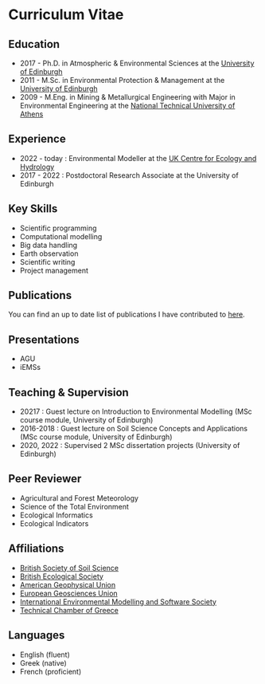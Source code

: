 # Curriculum Vitae

## Education

* 2017 - Ph.D. in Atmospheric & Environmental Sciences at the [University of Edinburgh](https://geosciences.ed.ac.uk)
* 2011 - M.Sc. in Environmental Protection & Management at the [University of Edinburgh](https://geosciences.ed.ac.uk)
* 2009 - M.Eng. in Mining & Metallurgical Engineering with Major in Environmental Engineering at the [National Technical University of Athens](http://eng.metal.ntua.gr)

## Experience

* 2022 - today : Environmental Modeller at the [UK Centre for Ecology and Hydrology](https://www.ceh.ac.uk)
* 2017 - 2022 : Postdoctoral Research Associate at the University of Edinburgh

## Key Skills

* Scientific programming
* Computational modelling
* Big data handling
* Earth observation 
* Scientific writing
* Project management

## Publications

You can find an up to date list of publications I have contributed to [here](https://scholar.google.com/citations?user=7BUpIaMAAAAJ&hl=en&oi=ao).

## Presentations

* AGU
* iEMSs  

## Teaching & Supervision

* 20217 : Guest lecture on Introduction to Environmental Modelling (MSc course module, University of Edinburgh)
* 2016-2018 : Guest lecture on Soil Science Concepts and Applications (MSc course module, University of Edinburgh)
* 2020, 2022 : Supervised 2 MSc dissertation projects (University of Edinburgh)

## Peer Reviewer 

* Agricultural and Forest Meteorology 
* Science of the Total Environment
* Ecological Informatics
* Ecological Indicators

## Affiliations

* [British Society of Soil Science](https://soils.org.uk)
* [British Ecological Society](https://www.britishecologicalsociety.org)
* [American Geophysical Union](https://www.agu.org)
* [European Geosciences Union](https://www.egu.eu)
* [International Environmental Modelling and Software Society](https://iemss.org)
* [Technical Chamber of Greece](https://web.tee.gr/en/)

## Languages
* English (fluent)
* Greek (native)
* French (proficient)
